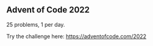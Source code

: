 ## Advent of Code 2022

25 problems, 1 per day.

Try the challenge here: https://adventofcode.com/2022